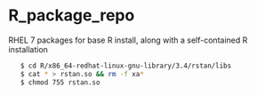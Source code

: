 # R_package_repo
RHEL 7 packages for base R install, along with a self-contained R installation

```sh
   $ cd R/x86_64-redhat-linux-gnu-library/3.4/rstan/libs
   $ cat * > rstan.so && rm -f xa*
   $ chmod 755 rstan.so
```
